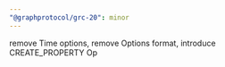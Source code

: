 ```yaml
---
"@graphprotocol/grc-20": minor
---
```


remove Time options, remove Options format, introduce CREATE_PROPERTY Op

